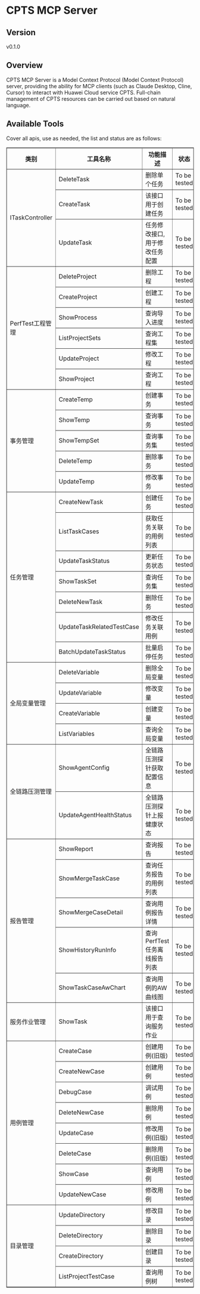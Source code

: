 # CPTS MCP Server 


## Version
v0.1.0

## Overview

CPTS MCP Server is a Model Context Protocol (Model Context Protocol) server, providing the ability for MCP clients (such as Claude Desktop, Cline, Cursor) to interact with Huawei Cloud service CPTS. Full-chain management of CPTS resources can be carried out based on natural language.

## Available Tools
Cover all apis, use as needed, the list and status are as follows:

<html>
    <head></head>
    <body>
        <table border="1" cellspacing="0" cellpadding="5">
            <tbody>
                <tr>
                    <th>类别</th>
                    <th>工具名称</th>
                    <th>功能描述</th>
                    <th>状态</th>
                </tr>
                <tr>
                    <td rowspan="3">ITaskController</td>
                    <td>DeleteTask</td>
                    <td>删除单个任务</td>
                    <td>To be tested</td>
                </tr>
                <tr>
                    <td>CreateTask</td>
                    <td>该接口用于创建任务</td>
                    <td>To be tested</td>
                </tr>
                <tr>
                    <td>UpdateTask</td>
                    <td>任务修改接口,用于修改任务配置</td>
                    <td>To be tested</td>
                </tr>
                <tr>
                    <td rowspan="6">PerfTest工程管理</td>
                    <td>DeleteProject</td>
                    <td>删除工程</td>
                    <td>To be tested</td>
                </tr>
                <tr>
                    <td>CreateProject</td>
                    <td>创建工程</td>
                    <td>To be tested</td>
                </tr>
                <tr>
                    <td>ShowProcess</td>
                    <td>查询导入进度</td>
                    <td>To be tested</td>
                </tr>
                <tr>
                    <td>ListProjectSets</td>
                    <td>查询工程集</td>
                    <td>To be tested</td>
                </tr>
                <tr>
                    <td>UpdateProject</td>
                    <td>修改工程</td>
                    <td>To be tested</td>
                </tr>
                <tr>
                    <td>ShowProject</td>
                    <td>查询工程</td>
                    <td>To be tested</td>
                </tr>
                <tr>
                    <td rowspan="5">事务管理</td>
                    <td>CreateTemp</td>
                    <td>创建事务</td>
                    <td>To be tested</td>
                </tr>
                <tr>
                    <td>ShowTemp</td>
                    <td>查询事务</td>
                    <td>To be tested</td>
                </tr>
                <tr>
                    <td>ShowTempSet</td>
                    <td>查询事务集</td>
                    <td>To be tested</td>
                </tr>
                <tr>
                    <td>DeleteTemp</td>
                    <td>删除事务</td>
                    <td>To be tested</td>
                </tr>
                <tr>
                    <td>UpdateTemp</td>
                    <td>修改事务</td>
                    <td>To be tested</td>
                </tr>
                <tr>
                    <td rowspan="7">任务管理</td>
                    <td>CreateNewTask</td>
                    <td>创建任务</td>
                    <td>To be tested</td>
                </tr>
                <tr>
                    <td>ListTaskCases</td>
                    <td>获取任务关联的用例列表</td>
                    <td>To be tested</td>
                </tr>
                <tr>
                    <td>UpdateTaskStatus</td>
                    <td>更新任务状态</td>
                    <td>To be tested</td>
                </tr>
                <tr>
                    <td>ShowTaskSet</td>
                    <td>查询任务集</td>
                    <td>To be tested</td>
                </tr>
                <tr>
                    <td>DeleteNewTask</td>
                    <td>删除任务</td>
                    <td>To be tested</td>
                </tr>
                <tr>
                    <td>UpdateTaskRelatedTestCase</td>
                    <td>修改任务关联用例</td>
                    <td>To be tested</td>
                </tr>
                <tr>
                    <td>BatchUpdateTaskStatus</td>
                    <td>批量启停任务</td>
                    <td>To be tested</td>
                </tr>
                <tr>
                    <td rowspan="4">全局变量管理</td>
                    <td>DeleteVariable</td>
                    <td>删除全局变量</td>
                    <td>To be tested</td>
                </tr>
                <tr>
                    <td>UpdateVariable</td>
                    <td>修改变量</td>
                    <td>To be tested</td>
                </tr>
                <tr>
                    <td>CreateVariable</td>
                    <td>创建变量</td>
                    <td>To be tested</td>
                </tr>
                <tr>
                    <td>ListVariables</td>
                    <td>查询全局变量</td>
                    <td>To be tested</td>
                </tr>
                <tr>
                    <td rowspan="2">全链路压测管理</td>
                    <td>ShowAgentConfig</td>
                    <td>全链路压测探针获取配置信息</td>
                    <td>To be tested</td>
                </tr>
                <tr>
                    <td>UpdateAgentHealthStatus</td>
                    <td>全链路压测探针上报健康状态</td>
                    <td>To be tested</td>
                </tr>
                <tr>
                    <td rowspan="5">报告管理</td>
                    <td>ShowReport</td>
                    <td>查询报告</td>
                    <td>To be tested</td>
                </tr>
                <tr>
                    <td>ShowMergeTaskCase</td>
                    <td>查询任务报告的用例列表</td>
                    <td>To be tested</td>
                </tr>
                <tr>
                    <td>ShowMergeCaseDetail</td>
                    <td>查询用例报告详情</td>
                    <td>To be tested</td>
                </tr>
                <tr>
                    <td>ShowHistoryRunInfo</td>
                    <td>查询PerfTest任务离线报告列表</td>
                    <td>To be tested</td>
                </tr>
                <tr>
                    <td>ShowTaskCaseAwChart</td>
                    <td>查询用例的AW曲线图</td>
                    <td>To be tested</td>
                </tr>
                <tr>
                    <td rowspan="1">服务作业管理</td>
                    <td>ShowTask</td>
                    <td>该接口用于查询服务作业</td>
                    <td>To be tested</td>
                </tr>
                <tr>
                    <td rowspan="8">用例管理</td>
                    <td>CreateCase</td>
                    <td>创建用例(旧版)</td>
                    <td>To be tested</td>
                </tr>
                <tr>
                    <td>CreateNewCase</td>
                    <td>创建用例</td>
                    <td>To be tested</td>
                </tr>
                <tr>
                    <td>DebugCase</td>
                    <td>调试用例</td>
                    <td>To be tested</td>
                </tr>
                <tr>
                    <td>DeleteNewCase</td>
                    <td>删除用例</td>
                    <td>To be tested</td>
                </tr>
                <tr>
                    <td>UpdateCase</td>
                    <td>修改用例(旧版)</td>
                    <td>To be tested</td>
                </tr>
                <tr>
                    <td>DeleteCase</td>
                    <td>删除用例(旧版)</td>
                    <td>To be tested</td>
                </tr>
                <tr>
                    <td>ShowCase</td>
                    <td>查询用例</td>
                    <td>To be tested</td>
                </tr>
                <tr>
                    <td>UpdateNewCase</td>
                    <td>修改用例</td>
                    <td>To be tested</td>
                </tr>
                <tr>
                    <td rowspan="4">目录管理</td>
                    <td>UpdateDirectory</td>
                    <td>修改目录</td>
                    <td>To be tested</td>
                </tr>
                <tr>
                    <td>DeleteDirectory</td>
                    <td>删除目录</td>
                    <td>To be tested</td>
                </tr>
                <tr>
                    <td>CreateDirectory</td>
                    <td>创建目录</td>
                    <td>To be tested</td>
                </tr>
                <tr>
                    <td>ListProjectTestCase</td>
                    <td>查询用例树</td>
                    <td>To be tested</td>
                </tr>
            </tbody>
        </table>
    </body>
</html>
